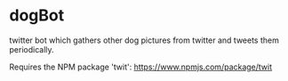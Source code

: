 # dogBot
twitter bot which gathers other dog pictures from twitter and tweets them periodically.

Requires the NPM package 'twit':  https://www.npmjs.com/package/twit
